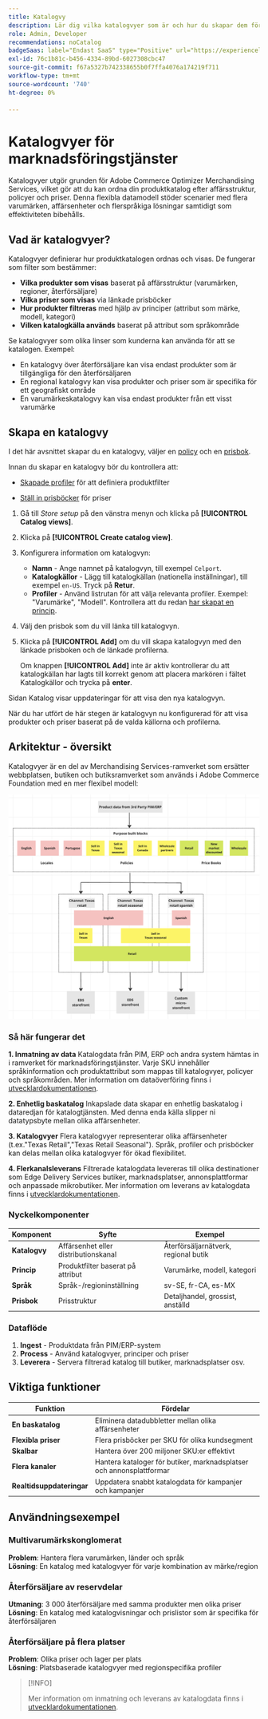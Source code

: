 ```yaml
---
title: Katalogvy
description: Lär dig vilka katalogvyer som är och hur du skapar dem för att ordna din produktkatalog efter affärsstruktur, principer och priser.
role: Admin, Developer
recommendations: noCatalog
badgeSaas: label="Endast SaaS" type="Positive" url="https://experienceleague.adobe.com/en/docs/commerce/user-guides/product-solutions" tooltip="Gäller endast Adobe Commerce as a Cloud Service- och Adobe Commerce Optimizer-projekt (SaaS-infrastruktur som hanteras av Adobe)."
exl-id: 76c1b81c-b456-4334-89bd-6027308cbc47
source-git-commit: f67a5327b742338655b0f7ffa4076a174219f711
workflow-type: tm+mt
source-wordcount: '740'
ht-degree: 0%

---
```



# Katalogvyer för marknadsföringstjänster

Katalogvyer utgör grunden för Adobe Commerce Optimizer Merchandising Services, vilket gör att du kan ordna din produktkatalog efter affärsstruktur, policyer och priser. Denna flexibla datamodell stöder scenarier med flera varumärken, affärsenheter och flerspråkiga lösningar samtidigt som effektiviteten bibehålls.

## Vad är katalogvyer?

Katalogvyer definierar hur produktkatalogen ordnas och visas. De fungerar som filter som bestämmer:

- **Vilka produkter som visas** baserat på affärsstruktur (varumärken, regioner, återförsäljare)
- **Vilka priser som visas** via länkade prisböcker
- **Hur produkter filtreras** med hjälp av principer (attribut som märke, modell, kategori)
- **Vilken katalogkälla används** baserat på attribut som språkområde

Se katalogvyer som olika linser som kunderna kan använda för att se katalogen. Exempel:

- En katalogvy över återförsäljare kan visa endast produkter som är tillgängliga för den återförsäljaren
- En regional katalogvy kan visa produkter och priser som är specifika för ett geografiskt område
- En varumärkeskatalogvy kan visa endast produkter från ett visst varumärke

## Skapa en katalogvy

I det här avsnittet skapar du en katalogvy, väljer en [policy](policies.md) och en [prisbok](pricebooks.md).

Innan du skapar en katalogvy bör du kontrollera att:

- [Skapade profiler](policies.md) för att definiera produktfilter

- [Ställ in prisböcker](pricebooks.md) för priser

1. Gå till _Store setup_ på den vänstra menyn och klicka på **[!UICONTROL Catalog views]**.

1. Klicka på **[!UICONTROL Create catalog view]**. &#x200B;

1. Konfigurera information om katalogvyn:

   - **Namn** - Ange namnet på katalogvyn, till exempel `Celport`. &#x200B;
   - **Katalogkällor** - Lägg till katalogkällan (nationella inställningar), till exempel `en-US`. Tryck på **Retur**.
   - **Profiler** - Använd listrutan för att välja relevanta profiler. Exempel: &quot;Varumärke&quot;, &quot;Modell&quot;. &#x200B;Kontrollera att du redan [har skapat en princip](policies.md).

1. Välj den prisbok som du vill länka till katalogvyn.

1. Klicka på **[!UICONTROL Add]** om du vill skapa katalogvyn med den länkade prisboken och de länkade profilerna.

   Om knappen **[!UICONTROL Add]** inte är aktiv kontrollerar du att katalogkällan har lagts till korrekt genom att placera markören i fältet Katalogkällor och trycka på **enter**. &#x200B;

Sidan Katalog visar uppdateringar för att visa den nya katalogvyn. &#x200B;

När du har utfört de här stegen är katalogvyn nu konfigurerad för att visa produkter och priser baserat på de valda källorna och profilerna.

## Arkitektur - översikt

Katalogvyer är en del av Merchandising Services-ramverket som ersätter webbplatsen, butiken och butiksramverket som används i Adobe Commerce Foundation med en mer flexibel modell:

![[!DNL Merchandising Services]-arkitektur](../assets/merchandising-svcs-architecture.png)

### Så här fungerar det

**1. Inmatning av data**
Katalogdata från PIM, ERP och andra system hämtas in i ramverket för marknadsföringstjänster. Varje SKU innehåller språkinformation och produktattribut som mappas till katalogvyer, policyer och språkområden. Mer information om dataöverföring finns i [utvecklardokumentationen](https://developer-stage.adobe.com/commerce/services/composable-catalog).

**2. Enhetlig baskatalog**
Inkapslade data skapar en enhetlig baskatalog i dataredjan för katalogtjänsten. Med denna enda källa slipper ni datatypsbyte mellan olika affärsenheter.

**3. Katalogvyer**
Flera katalogvyer representerar olika affärsenheter (t.ex.&quot;Texas Retail&quot;,&quot;Texas Retail Seasonal&quot;). Språk, profiler och prisböcker kan delas mellan olika katalogvyer för ökad flexibilitet.

**4. Flerkanalsleverans**
Filtrerade katalogdata levereras till olika destinationer som Edge Delivery Services butiker, marknadsplatser, annonsplattformar och anpassade mikrobutiker. Mer information om leverans av katalogdata finns i [utvecklardokumentationen](https://developer-stage.adobe.com/commerce/services/composable-catalog).

### Nyckelkomponenter

| Komponent | Syfte | Exempel |
|---|---|---|
| **Katalogvy** | Affärsenhet eller distributionskanal | Återförsäljarnätverk, regional butik |
| **Princip** | Produktfilter baserat på attribut | Varumärke, modell, kategori |
| **Språk** | Språk-/regioninställning | sv-SE, fr-CA, es-MX |
| **Prisbok** | Prisstruktur | Detaljhandel, grossist, anställd |

### Dataflöde

1. **Ingest** - Produktdata från PIM/ERP-system
2. **Process** - Använd katalogvyer, principer och priser
3. **Leverera** - Servera filtrerad katalog till butiker, marknadsplatser osv.

## Viktiga funktioner

| Funktion | Fördelar |
|---|---|
| **En baskatalog** | Eliminera datadubbletter mellan olika affärsenheter |
| **Flexibla priser** | Flera prisböcker per SKU för olika kundsegment |
| **Skalbar** | Hantera över 200 miljoner SKU:er effektivt |
| **Flera kanaler** | Hantera kataloger för butiker, marknadsplatser och annonsplattformar |
| **Realtidsuppdateringar** | Uppdatera snabbt katalogdata för kampanjer och kampanjer |

## Användningsexempel

### Multivarumärkskonglomerat

**Problem**: Hantera flera varumärken, länder och språk<br>
**Lösning**: En katalog med katalogvyer för varje kombination av märke/region

### Återförsäljare av reservdelar

**Utmaning**: 3 000 återförsäljare med samma produkter men olika priser<br>
**Lösning**: En katalog med katalogvisningar och prislistor som är specifika för återförsäljaren

### Återförsäljare på flera platser

**Problem**: Olika priser och lager per plats<br>
**Lösning**: Platsbaserade katalogvyer med regionspecifika profiler

>[!INFO]
>
>Mer information om inmatning och leverans av katalogdata finns i [utvecklardokumentationen](https://developer-stage.adobe.com/commerce/services/composable-catalog).
